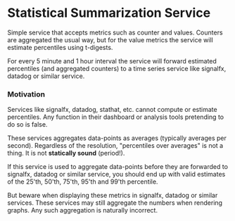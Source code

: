 Statistical Summarization Service
=================================

Simple service that accepts metrics such as counter and values. Counters are
aggregated the usual way, but for the value metrics the service will estimate
percentiles using t-digests.

For every 5 minute and 1 hour interval the service will forward estimated
percentiles (and aggregated counters) to a time series service like signalfx,
datadog or similar service.


### Motivation
Services like signalfx, datadog, stathat, etc. cannot compute or estimate
percentiles. Any function in their dashboard or analysis tools pretending to do
so is false.

These services aggregates data-points as averages (typically averages per second).
Regardless of the resolution, "percentiles over averages" is not a thing.
It is not **statically sound** (period!).

If this service is used to aggregate data-points before they are forwarded to
signalfx, datadog or similar service, you should end up with valid estimates of
the 25'th, 50'th, 75'th, 95'th and 99'th percentile.

But beware when displaying these metrics in signalfx, datadog or similar
services. These services may still aggregate the numbers when rendering graphs.
Any such aggregation is naturally incorrect.
